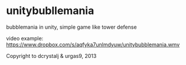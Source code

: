 unitybubllemania
================

bubblemania in unity, simple game like tower defense

video example: https://www.dropbox.com/s/aqfyka7unlmdyuw/unitybubblemania.wmv

Copyright to dcrystalj & urgas9, 2013
